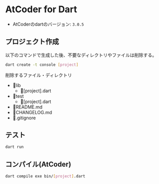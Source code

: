 # AtCoder for Dart

- AtCoderのdartのバージョン: `3.0.5`

## プロジェクト作成

以下のコマンドで生成した後、不要なディレクトリやファイルは削除する。

```bash
dart create -t console [project]
```

削除するファイル・ディレクトリ

- 📁lib
    - 📄[project].dart
- 📁test
    - 📄[project].dart
- 📄README.md
- 📄CHANGELOG.md
- 📄.gitignore

## テスト

```bash
dart run
```

## コンパイル(AtCoder)

```bash
dart compile exe bin/[project].dart
```
